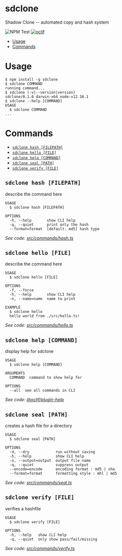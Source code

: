 sdclone
=======

Shadow Clone -- automated copy and hash system

![NPM Test](https://github.com/x43romp/sdclone/workflows/NPM%20Test/badge.svg)
[![oclif](https://img.shields.io/badge/cli-oclif-brightgreen.svg)](https://oclif.io)
<!-- [![Version](https://img.shields.io/npm/v/sdclone.svg)](https://npmjs.org/package/sdclone)
[![Downloads/week](https://img.shields.io/npm/dw/sdclone.svg)](https://npmjs.org/package/sdclone)
[![License](https://img.shields.io/npm/l/sdclone.svg)](https://github.com/x43romp/sdclone/blob/master/package.json) -->

<!-- toc -->
* [Usage](#usage)
* [Commands](#commands)
<!-- tocstop -->
# Usage
<!-- usage -->
```sh-session
$ npm install -g sdclone
$ sdclone COMMAND
running command...
$ sdclone (-v|--version|version)
sdclone/0.1.0 darwin-x64 node-v12.16.1
$ sdclone --help [COMMAND]
USAGE
  $ sdclone COMMAND
...
```
<!-- usagestop -->
# Commands
<!-- commands -->
* [`sdclone hash [FILEPATH]`](#sdclone-hash-filepath)
* [`sdclone hello [FILE]`](#sdclone-hello-file)
* [`sdclone help [COMMAND]`](#sdclone-help-command)
* [`sdclone seal [PATH]`](#sdclone-seal-path)
* [`sdclone verify [FILE]`](#sdclone-verify-file)

## `sdclone hash [FILEPATH]`

describe the command here

```
USAGE
  $ sdclone hash [FILEPATH]

OPTIONS
  -h, --help       show CLI help
  -q, --quiet      print only the hash
  --format=format  [default: md5] hash type
```

_See code: [src/commands/hash.ts](https://github.com/x43romp/sdclone/blob/v0.1.0/src/commands/hash.ts)_

## `sdclone hello [FILE]`

describe the command here

```
USAGE
  $ sdclone hello [FILE]

OPTIONS
  -f, --force
  -h, --help       show CLI help
  -n, --name=name  name to print

EXAMPLE
  $ sdclone hello
  hello world from ./src/hello.ts!
```

_See code: [src/commands/hello.ts](https://github.com/x43romp/sdclone/blob/v0.1.0/src/commands/hello.ts)_

## `sdclone help [COMMAND]`

display help for sdclone

```
USAGE
  $ sdclone help [COMMAND]

ARGUMENTS
  COMMAND  command to show help for

OPTIONS
  --all  see all commands in CLI
```

_See code: [@oclif/plugin-help](https://github.com/oclif/plugin-help/blob/v2.2.3/src/commands/help.ts)_

## `sdclone seal [PATH]`

creates a hash file for a directory

```
USAGE
  $ sdclone seal [PATH]

OPTIONS
  -d, --dry            run without saving
  -h, --help           show CLI help
  -o, --output=output  output file name
  -q, --quiet          suppress output
  --encode=encode      encoding format : md5 | sha
  --format=format      formatting style : mhl | md5
```

_See code: [src/commands/seal.ts](https://github.com/x43romp/sdclone/blob/v0.1.0/src/commands/seal.ts)_

## `sdclone verify [FILE]`

verifies a hashfile

```
USAGE
  $ sdclone verify [FILE]

OPTIONS
  -h, --help   show CLI help
  -q, --quiet  only show pass/fail/missing
```

_See code: [src/commands/verify.ts](https://github.com/x43romp/sdclone/blob/v0.1.0/src/commands/verify.ts)_
<!-- commandsstop -->
